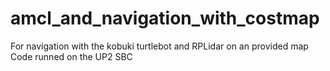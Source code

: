 # amcl_and_navigation_with_costmap
For navigation with the kobuki turtlebot and RPLidar on an provided map
Code runned on the UP2 SBC
